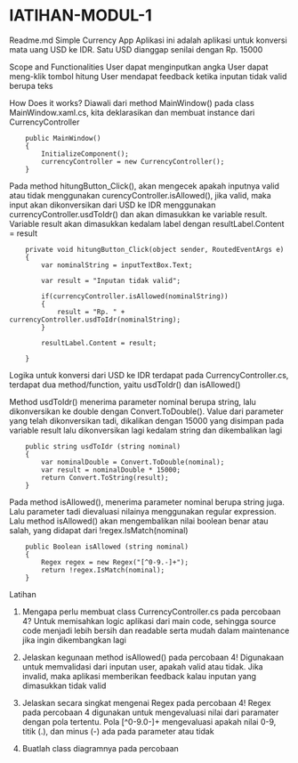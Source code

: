 # lATIHAN-MODUL-1
Readme.md
Simple Currency App
Aplikasi ini adalah aplikasi untuk konversi mata uang USD ke IDR. Satu USD dianggap senilai dengan Rp. 15000




Scope and Functionalities
User dapat menginputkan angka
User dapat meng-klik tombol hitung
User mendapat feedback ketika inputan tidak valid berupa teks



How Does it works?
Diawali dari method MainWindow() pada class MainWindow.xaml.cs, kita deklarasikan dan membuat instance dari CurrencyController

        public MainWindow()
        {
            InitializeComponent();
            currencyController = new CurrencyController();
        }
Pada method hitungButton_Click(), akan mengecek apakah inputnya valid atau tidak menggunakan curencyController.isAllowed(), jika valid, maka input akan dikonversikan dari USD ke IDR menggunakan currencyController.usdToIdr() dan akan dimasukkan ke variable result. Variable result akan dimasukkan kedalam label dengan resultLabel.Content = result

        private void hitungButton_Click(object sender, RoutedEventArgs e)
        {
            var nominalString = inputTextBox.Text;

            var result = "Inputan tidak valid";

            if(currencyController.isAllowed(nominalString))
            {
                result = "Rp. " + currencyController.usdToIdr(nominalString);
            }

            resultLabel.Content = result;
            
        }


Logika untuk konversi dari USD ke IDR terdapat pada CurrencyController.cs, terdapat dua method/function, yaitu usdToIdr() dan isAllowed()

Method usdToIdr() menerima parameter nominal berupa string, lalu dikonversikan ke double dengan Convert.ToDouble(). Value dari parameter yang telah dikonversikan tadi, dikalikan dengan 15000 yang disimpan pada variable result lalu dikonversikan lagi kedalam string dan dikembalikan lagi

        public string usdToIdr (string nominal)
        {
            var nominalDouble = Convert.ToDouble(nominal);
            var result = nominalDouble * 15000;
            return Convert.ToString(result);
        }
Pada method isAllowed(), menerima parameter nominal berupa string juga. Lalu parameter tadi dievaluasi nilainya menggunakan regular expression. Lalu method isAllowed() akan mengembalikan nilai boolean benar atau salah, yang didapat dari !regex.IsMatch(nominal)

        public Boolean isAllowed (string nominal)
        {
            Regex regex = new Regex("[^0-9.-]+");
            return !regex.IsMatch(nominal);
        }



Latihan
1. Mengapa perlu membuat class CurrencyController.cs pada percobaan 4? 
Untuk memisahkan logic aplikasi dari main code, sehingga source code menjadi lebih bersih dan readable serta mudah dalam maintenance jika ingin dikembangkan lagi

2. Jelaskan kegunaan method isAllowed() pada percobaan 4! 
Digunakaan untuk memvalidasi dari inputan user, apakah valid atau tidak. Jika invalid, maka aplikasi memberikan feedback kalau inputan yang dimasukkan tidak valid

3. Jelaskan secara singkat mengenai Regex pada percobaan 4! 
Regex pada percobaan 4 digunakan untuk mengevaluasi nilai dari paramater dengan pola tertentu. Pola [^0-9.0-]+ mengevaluasi apakah nilai 0-9, titik (.), dan minus (-) ada pada parameter atau tidak

4. Buatlah class diagramnya pada percobaan
